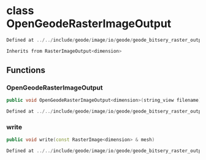 # class OpenGeodeRasterImageOutput

```cpp
Defined at ../../include/geode/image/io/geode/geode_bitsery_raster_output.h#34
```

```cpp
Inherits from RasterImageOutput<dimension>
```



## Functions

### OpenGeodeRasterImageOutput

```cpp
public void OpenGeodeRasterImageOutput<dimension>(string_view filename)
```

```cpp
Defined at ../../include/geode/image/io/geode/geode_bitsery_raster_output.h#37
```

### write

```cpp
public void write(const RasterImage<dimension> & mesh)
```

```cpp
Defined at ../../include/geode/image/io/geode/geode_bitsery_raster_output.h#42
```



